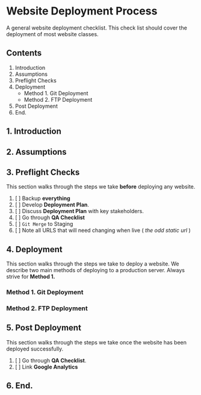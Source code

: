 # Website Deployment Process

A general website deployment checklist. This check list should cover the deployment of most website classes.

## Contents

1. Introduction
2. Assumptions
3. Preflight Checks
4. Deployment
    * Method 1. Git Deployment
    * Method 2. FTP Deployment
5. Post Deployment
6. End.

## 1. Introduction

## 2. Assumptions

## 3. Preflight Checks

This section walks through the steps we take **before** deploying any website.

1. [  ] Backup **everything**
2. [  ] Develop **Deployment Plan**.
3. [  ] Discuss **Deployment Plan** with key stakeholders.
4. [  ] Go through **QA Checklist**
  1. [  ] `Git Merge` to Staging
  2. [  ] Note all URLS that will need changing when live ( *the odd static url* )

## 4. Deployment

This section walks through the steps we take to deploy a website. We describe two main methods of deploying to a production server. Always strive for **Method 1.**

### Method 1. Git Deployment

### Method 2. FTP Deployment

## 5. Post Deployment

This section walks through the steps we take once the website has been deployed successfully.

1. [  ] Go through **QA Checklist**.
2. [  ] Link **Google Analytics**

## 6. End.
